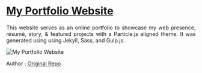 # <a href="https://people.umass.edu/avsingh" target="_blank">My Portfolio Website</a>

 <p align="justify">This website serves as an online portfolio to showcase my web presence, résumé, story, & featured projects with a Particle.js aligned theme. It was generated using using Jekyll, Sass, and Gulp.js.</p>

![My Portfolio Website](https://user-images.githubusercontent.com/55044774/129459647-2d024f60-eefe-4ef3-b70a-d4b527b88d5b.png)


Author : [Original Repo](https://github.com/AVS1508/My-Alternate-Portfolio-Website)
